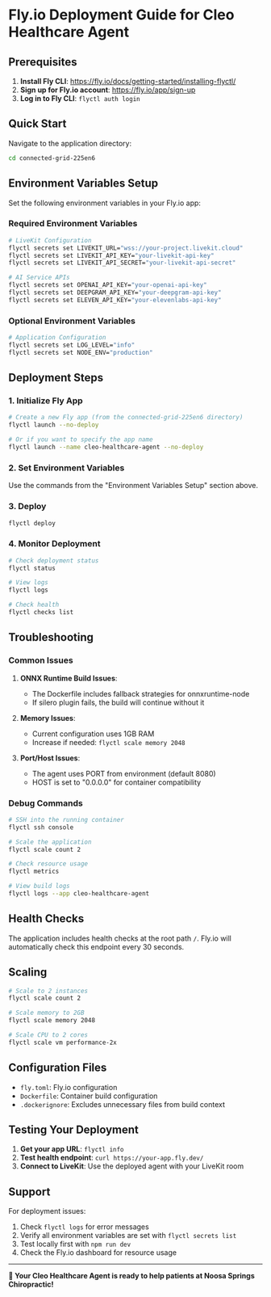 # Fly.io Deployment Guide for Cleo Healthcare Agent

## Prerequisites

1. **Install Fly CLI**: https://fly.io/docs/getting-started/installing-flyctl/
2. **Sign up for Fly.io account**: https://fly.io/app/sign-up
3. **Log in to Fly CLI**: `flyctl auth login`

## Quick Start

Navigate to the application directory:
```bash
cd connected-grid-225en6
```

## Environment Variables Setup

Set the following environment variables in your Fly.io app:

### Required Environment Variables

```bash
# LiveKit Configuration
flyctl secrets set LIVEKIT_URL="wss://your-project.livekit.cloud"
flyctl secrets set LIVEKIT_API_KEY="your-livekit-api-key"
flyctl secrets set LIVEKIT_API_SECRET="your-livekit-api-secret"

# AI Service APIs
flyctl secrets set OPENAI_API_KEY="your-openai-api-key"
flyctl secrets set DEEPGRAM_API_KEY="your-deepgram-api-key"
flyctl secrets set ELEVEN_API_KEY="your-elevenlabs-api-key"
```

### Optional Environment Variables

```bash
# Application Configuration
flyctl secrets set LOG_LEVEL="info"
flyctl secrets set NODE_ENV="production"
```

## Deployment Steps

### 1. Initialize Fly App

```bash
# Create a new Fly app (from the connected-grid-225en6 directory)
flyctl launch --no-deploy

# Or if you want to specify the app name
flyctl launch --name cleo-healthcare-agent --no-deploy
```

### 2. Set Environment Variables

Use the commands from the "Environment Variables Setup" section above.

### 3. Deploy

```bash
flyctl deploy
```

### 4. Monitor Deployment

```bash
# Check deployment status
flyctl status

# View logs
flyctl logs

# Check health
flyctl checks list
```

## Troubleshooting

### Common Issues

1. **ONNX Runtime Build Issues**:
   - The Dockerfile includes fallback strategies for onnxruntime-node
   - If silero plugin fails, the build will continue without it

2. **Memory Issues**:
   - Current configuration uses 1GB RAM
   - Increase if needed: `flyctl scale memory 2048`

3. **Port/Host Issues**:
   - The agent uses PORT from environment (default 8080)
   - HOST is set to "0.0.0.0" for container compatibility

### Debug Commands

```bash
# SSH into the running container
flyctl ssh console

# Scale the application
flyctl scale count 2

# Check resource usage
flyctl metrics

# View build logs
flyctl logs --app cleo-healthcare-agent
```

## Health Checks

The application includes health checks at the root path `/`. Fly.io will automatically check this endpoint every 30 seconds.

## Scaling

```bash
# Scale to 2 instances
flyctl scale count 2

# Scale memory to 2GB
flyctl scale memory 2048

# Scale CPU to 2 cores
flyctl scale vm performance-2x
```

## Configuration Files

- `fly.toml`: Fly.io configuration
- `Dockerfile`: Container build configuration  
- `.dockerignore`: Excludes unnecessary files from build context

## Testing Your Deployment

1. **Get your app URL**: `flyctl info`
2. **Test health endpoint**: `curl https://your-app.fly.dev/`
3. **Connect to LiveKit**: Use the deployed agent with your LiveKit room

## Support

For deployment issues:
1. Check `flyctl logs` for error messages
2. Verify all environment variables are set with `flyctl secrets list`
3. Test locally first with `npm run dev`
4. Check the Fly.io dashboard for resource usage

---

**🏥 Your Cleo Healthcare Agent is ready to help patients at Noosa Springs Chiropractic!** 